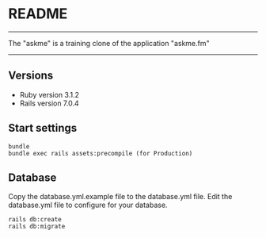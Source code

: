 # README

____

The "askme" is a training clone of the application "askme.fm"

____

## Versions

* Ruby version 3.1.2
* Rails version 7.0.4

## Start settings

```
bundle
bundle exec rails assets:precompile (for Production)
```

## Database

Copy the database.yml.example file to the database.yml file.
Edit the database.yml file to configure for your database.

```
rails db:create
rails db:migrate
```

